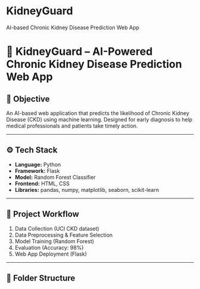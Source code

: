 # KidneyGuard
AI-based Chronic Kidney Disease Prediction Web App
# 🧠 KidneyGuard – AI-Powered Chronic Kidney Disease Prediction Web App

## 🎯 Objective
An AI-based web application that predicts the likelihood of Chronic Kidney Disease (CKD) using machine learning. Designed for early diagnosis to help medical professionals and patients take timely action.

---

## ⚙️ Tech Stack
- **Language:** Python  
- **Framework:** Flask  
- **Model:** Random Forest Classifier  
- **Frontend:** HTML, CSS  
- **Libraries:** pandas, numpy, matplotlib, seaborn, scikit-learn  

---

## 🧪 Project Workflow
1. Data Collection (UCI CKD dataset)
2. Data Preprocessing & Feature Selection
3. Model Training (Random Forest)
4. Evaluation (Accuracy: 98%)
5. Web App Deployment (Flask)

---

## 🧩 Folder Structure
